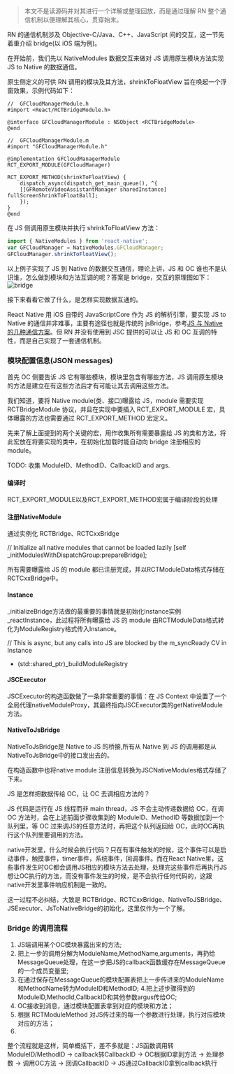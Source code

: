 > 本文不是读源码并对其进行一个详解或整理回放，而是通过理解 RN 整个通信机制以便理解其核心，贯穿始末。

RN 的通信机制涉及 Objective-C/Java、C++、JavaScript 间的交互，这一节先着重介绍 bridge(以 iOS 端为例)。

在开始前，我们先以 NativeModules 数据交互来做对 JS 调用原生模块方法实现 JS to Native 的数据通信。

原生侧定义的可供 RN 调用的模块及其方法，shrinkToFloatView 旨在唤起一个浮窗效果，示例代码如下：
```objc
//  GFCloudManagerModule.h
#import <React/RCTBridgeModule.h>

@interface GFCloudManagerModule : NSObject <RCTBridgeModule>
@end

//  GFCloudManagerModule.m
#import "GFCloudManagerModule.h"

@implementation GFCloudManagerModule
RCT_EXPORT_MODULE(GFCloudManager)

RCT_EXPORT_METHOD(shrinkToFloatView) {
    dispatch_async(dispatch_get_main_queue(), ^{
    [[GFRemoteVideoAssistantManager sharedInstance] fullScreenShrinkToFloatBall];
    });
}
@end
```

在 JS 侧调用原生模块并执行 shrinkToFloatView 方法：
```js
import { NativeModules } from 'react-native';
var GFCloudManager = NativeModules.GFCloudManager;
GFCloudManager.shrinkToFloatView();
```

以上例子实现了 JS 到 Native 的数据交互通信，理论上讲，JS 和 OC 谁也不是认识谁，怎么做到模块和方法互调的呢？答案是 bridge，交互的原理图如下：
![bridge](./../../../../blog/images/rn/bridge.jpg)

接下来看看它做了什么，是怎样实现数据互通的。

React Native 用 iOS 自带的 JavaScriptCore 作为 JS 的解析引擎，要实现 JS to Native 的通信并非难事，主要有途径也就是传统的 jsBridge，参考[JS 与 Native 的几种通信方案](https://awhisper.github.io/2018/01/02/hybrid-jscomunication/)。但 RN 并没有使用到 JSC 提供的可以让 JS 和 OC 互调的特性，而是自己实现了一套通信机制。

### 模块配置信息(JSON messages)

首先 OC 侧要告诉 JS 它有哪些模块，模块里包含有哪些方法，JS 调用原生模块的方法是建立在有这些方法后才有可能让其去调用这些方法。

我们知道，要将 Native module(类、接口)曝露给 JS，module 需要实现 RCTBridgeModule 协议，并且在实现中要插入 RCT_EXPORT_MODULE 宏，具体曝露的方法也需要通过 RCT_EXPORT_METHOD 宏定义。

先来了解上面提到的两个关键的宏，用作收集所有需要暴露给 JS 的类和方法，将此宏放在将要实现的类中，在初始化加载时能自动向 bridge 注册相应的 module。

TODO: 收集 ModuleID、MethodID、CallbackID and args.

#### 编译时
RCT_EXPORT_MODULE以及RCT_EXPORT_METHOD宏属于编译阶段的处理
#### 注册NativeModule
通过实例化 RCTBridge、RCTCxxBridge

 // Initialize all native modules that cannot be loaded lazily
  [self _initModulesWithDispatchGroup:prepareBridge];

所有需要曝露给 JS 的 module 都已注册完成，并以RCTModuleData格式存储在RCTCxxBridge中。

#### Instance
_initializeBridge方法做的最重要的事情就是初始化Instance实例_reactInstance，此过程将所有曝露给 JS 的 module 由RCTModuleData格式转化为ModuleRegistry格式传入Instance。

// This is async, but any calls into JS are blocked by the m_syncReady CV in Instance
- (std::shared_ptr<ModuleRegistry>)_buildModuleRegistry

#### JSCExecutor
JSCExecutor的构造函数做了一条非常重要的事情：在 JS Context 中设置了一个全局代理nativeModuleProxy，其最终指向JSCExecutor类的getNativeModule方法。

#### NativeToJsBridge
NativeToJsBridge是 Native to JS 的桥接,所有从 Native 到 JS 的调用都是从NativeToJsBridge中的接口发出去的。

在构造函数中也将native module 注册信息转换为JSCNativeModules格式存储了下来。

JS 是怎样把数据传给 OC，让 OC 去调相应方法的？

JS 代码是运行在 JS 线程而非 main thread，JS 不会主动传递数据给 OC，在调 OC 方法时，会在上述前面步骤收集到的 ModuleID、MethodID 等数据加到一个队列里，等 OC 过来调JS的任意方法时，再把这个队列返回给 OC，此时OC再执行这个队列里要调用的方法。

native开发里，什么时候会执行代码？只在有事件触发的时候，这个事件可以是启动事件，触摸事件，timer事件，系统事件，回调事件。而在React Native里，这些事件发生时OC都会调用JS相应的模块方法去处理，处理完这些事件后再执行JS想让OC执行的方法，而没有事件发生的时候，是不会执行任何代码的，这跟native开发里事件响应机制是一致的。

这一过程不必纠结，大致是 RCTBridge、RCTCxxBridge、NativeToJSBridge、JSExecutor、JsToNativeBridge的初始化，这里仅作为一个了解。

### Bridge 的调用流程
1. JS端调用某个OC模块暴露出来的方法;
2. 把上一步的调用分解为ModuleName,MethodName,arguments，再扔给MessageQueue处理，在这一步把JS的callback函数缓存在MessageQueue的一个成员变量里;
3. 在通过保存在MessageQueue的模块配置表把上一步传进来的ModuleName和MethodName转为ModuleID和MethodID;
4.把上述步骤得到的ModuleID,MethodId,CallbackID和其他参数argus传给OC;
5. OC接收到消息，通过模块配置表拿到对应的模块和方法；
6. 根据 RCTModuleMethod 对JS传过来的每一个参数进行处理，执行对应模块对应的方法；
7. 


整个流程就是这样，简单概括下，差不多就是：JS函数调用转ModuleID/MethodID -> callback转CallbackID -> OC根据ID拿到方法 -> 处理参数 -> 调用OC方法 -> 回调CallbackID -> JS通过CallbackID拿到callback执行